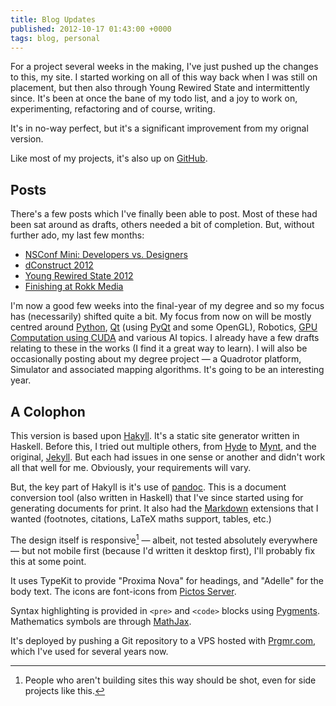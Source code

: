 ```yaml
---
title: Blog Updates
published: 2012-10-17 01:43:00 +0000
tags: blog, personal
---
```


For a project several weeks in the making, I've just pushed up the changes to
this, my site. I started working on all of this way back when I was still on
placement, but then also through Young Rewired State and intermittently
since. It's been at once the bane of my todo list, and a joy to work on,
experimenting, refactoring and of course, writing.

It's in no-way perfect, but it's a significant improvement from my orignal
version.

Like most of my projects, it's also up on
[GitHub](https://github.com/nickcharlton/nickcharlton.net).

## Posts

There's a few posts which I've finally been able to post. Most of these had
been sat around as drafts, others needed a bit of completion. But, without
further ado, my last few months:

* [NSConf Mini: Developers vs. Designers](/posts/nsconf-mini.html)
* [dConstruct 2012](/posts/dconstruct-2012.html)
* [Young Rewired State 2012](/posts/young-rewired-state-2012.html)
* [Finishing at Rokk Media](/posts/finishing-at-rokk-media.html)

I'm now a good few weeks into the final-year of my degree and so my focus has
(necessarily) shifted quite a bit. My focus from now on will be mostly centred
around [Python](http://python.org/), [Qt](http://qt.digia.com) 
(using [PyQt](http://www.riverbankcomputing.co.uk/software/pyqt/intro) and 
some OpenGL), Robotics, 
[GPU Computation using CUDA](http://www.nvidia.com/object/cuda_home_new.html) and
various AI topics. I already have a few drafts relating to these in the works
(I find it a great way to learn). I will also be occasionally posting about my
degree project &mdash; a Quadrotor platform, Simulator and associated mapping
algorithms. It's going to be an interesting year.

## A Colophon

This version is based upon [Hakyll](http://jaspervdj.be/hakyll/index.html). 
It's a static site generator written in Haskell. Before this, I tried out multiple 
others, from [Hyde](http://hyde.github.com/) to
[Mynt](http://mynt.mirroredwhite.com/), and the original, 
[Jekyll](https://github.com/mojombo/jekyll). But each had issues in one sense or 
another and didn't work all that well for me. Obviously, your requirements will 
vary.

But, the key part of Hakyll is it's use of
[pandoc](http://johnmacfarlane.net/pandoc/). This is a document
conversion tool (also written in Haskell) that I've since started using for
generating documents for print. It also had the
[Markdown](http://daringfireball.net/projects/markdown/) extensions that
I wanted (footnotes, citations, LaTeX maths support, tables, etc.)

The design itself is responsive[^responsive] &mdash; albeit, not tested absolutely
everywhere &mdash; but not mobile first (because I'd written it desktop first),
I'll probably fix this at some point.

It uses TypeKit to provide "Proxima Nova" for headings, and "Adelle" for the
body text. The icons are font-icons from [Pictos Server](http://pictos.cc/server).

Syntax highlighting is provided in `<pre>` and `<code>` blocks using
[Pygments](http://pygments.org/).
Mathematics symbols are through [MathJax](http://www.mathjax.org/).

It's deployed by pushing a Git repository to a VPS hosted with
[Prgmr.com](http://prgmr.com/), which I've used for several years now.

[^responsive]: People who aren't building sites this way should be shot, even
for side projects like this.

